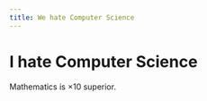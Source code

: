 ```yaml
---
title: We hate Computer Science
---
```


# I hate Computer Science
Mathematics is $\times$10 superior.

